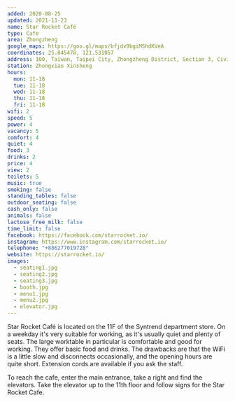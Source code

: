 ```yaml
---
added: 2020-08-25
updated: 2021-11-23
name: Star Rocket Café
type: Cafe
area: Zhongzheng
google_maps: https://goo.gl/maps/bfjdv9bgiMShdKVeA
coordinates: 25.045478, 121.531057
address: 100, Taiwan, Taipei City, Zhongzheng District, Section 3, Civic Blvd, 2號11樓
station: Zhongxiao Xinsheng
hours:
  mon: 11-18
  tue: 11-18
  wed: 11-18
  thu: 11-18
  fri: 11-18
wifi: 2
speed: 5
power: 4
vacancy: 5
comfort: 4
quiet: 4
food: 3
drinks: 2
price: 4
view: 2
toilets: 5
music: true
smoking: false
standing_tables: false
outdoor_seating: false
cash_only: false
animals: false
lactose_free_milk: false
time_limit: false
facebook: https://facebook.com/starrocket.io/
instagram: https://www.instagram.com/starrocket.io/
telephone: "+886277019728"
website: https://starrocket.io/
images:
  - seating1.jpg
  - seating2.jpg
  - seating3.jpg
  - booth.jpg
  - menu1.jpg
  - menu2.jpg
  - elevator.jpg
---
```


Star Rocket Café is located on the 11F of the Syntrend department store. On a weekday it's very suitable for working, as it's usually quiet and plenty of seats. The large worktable in particular is comfortable and good for working. They offer basic food and drinks. The drawbacks are that the WiFi is a little slow and disconnects occasionally, and the opening hours are quite short. Extension cords are available if you ask the staff.

To reach the cafe, enter the main entrance, take a right and find the elevators. Take the elevator up to the 11th floor and follow signs for the Star Rocket Cafe.
